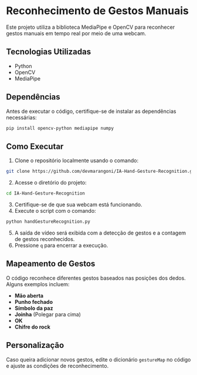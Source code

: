 # Reconhecimento de Gestos Manuais
Este projeto utiliza a biblioteca MediaPipe e OpenCV para reconhecer gestos manuais em tempo real por meio de uma webcam.

## Tecnologias Utilizadas
- Python
- OpenCV
- MediaPipe

## Dependências
Antes de executar o código, certifique-se de instalar as dependências necessárias:

```bash
pip install opencv-python mediapipe numpy
```

## Como Executar
1. Clone o repositório localmente usando o comando:

```bash
git clone https://github.com/devmarangoni/IA-Hand-Gesture-Recognition.git
```

2. Acesse o diretório do projeto:

```bash
cd IA-Hand-Gesture-Recognition
```

3. Certifique-se de que sua webcam está funcionando.
4. Execute o script com o comando:

```bash
python handGestureRecognition.py
```

5. A saída de vídeo será exibida com a detecção de gestos e a contagem de gestos reconhecidos.
6. Pressione `q` para encerrar a execução.

## Mapeamento de Gestos
O código reconhece diferentes gestos baseados nas posições dos dedos. Alguns exemplos incluem:
- **Mão aberta**
- **Punho fechado**
- **Símbolo da paz**
- **Joinha** (Polegar para cima)
- **OK**
- **Chifre do rock**

## Personalização
Caso queira adicionar novos gestos, edite o dicionário `gestureMap` no código e ajuste as condições de reconhecimento.
